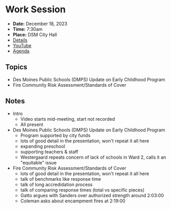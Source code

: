 # Work Session

- **Date:** December 18, 2023
- **Time:** 7:30am
- **Place:** DSM City Hall
- [Details](https://www.dsm.city/citycouncil_detail_T60_R2690.php)
- [YouTube](https://youtube.com/live/gmsLclafV7c)
- [Agenda](https://councildocs.dsm.city/agendas/2023/20231218CouncilWorkSession.pdf)

## Topics

- Des Moines Public Schools (DMPS) Update on Early Childhood Program
- Fire Community Risk Assessment/Standards of Cover 

## Notes

- Intro
    - Video starts mid-meeting, start not recorded
    - All present
- Des Moines Public Schools (DMPS) Update on Early Childhood Program
    - Program supported by city funds 
    - lots of good detail in the presentation, won't repeat it all here
    - expanding preschool
    - supporting teachers & staff
    - Westergaard repeats concern of lack of schools in Ward 2, calls it an "equitable" issue 
- Fire Community Risk Assessment/Standards of Cover 
    - lots of good detail in the presentation, won't repeat it all here
    - talk of benchmarks like response time
    - talk of long accredidation process
    - talk of comparing response times (total vs specific pieces)
    - Gatto argues with Sanders over authorized strength around 2:03:00
    - Coleman asks about encampment fires at 2:19:00
